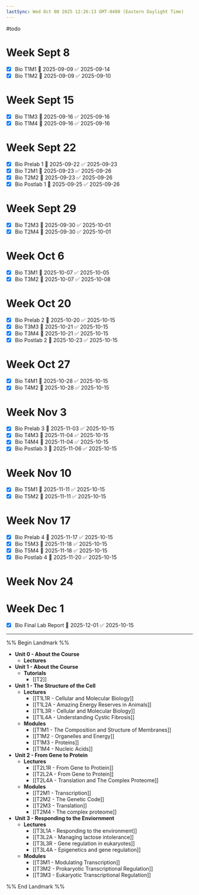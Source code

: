 ```yaml
---
lastSync: Wed Oct 08 2025 12:26:13 GMT-0400 (Eastern Daylight Time)
---
```

#todo
# Week Sept 8
- [x] Bio T1M1 📅 2025-09-09 ✅ 2025-09-14
- [x] Bio T1M2 📅 2025-09-09 ✅ 2025-09-10
# Week Sept 15
- [x] Bio T1M3 📅 2025-09-16 ✅ 2025-09-16
- [x] Bio T1M4 📅 2025-09-16 ✅ 2025-09-16
# Week Sept 22
- [x] Bio Prelab 1 📅 2025-09-22 ✅ 2025-09-23
- [x] Bio T2M1 📅 2025-09-23 ✅ 2025-09-26
- [x] Bio T2M2 📅 2025-09-23 ✅ 2025-09-26
- [x] Bio Postlab 1 📅 2025-09-25 ✅ 2025-09-26
# Week Sept 29
- [x] Bio T2M3 📅 2025-09-30 ✅ 2025-10-01
- [x] Bio T2M4 📅 2025-09-30 ✅ 2025-10-01
# Week Oct 6
- [x] Bio T3M1 📅 2025-10-07 ✅ 2025-10-05
- [x] Bio T3M2 📅 2025-10-07 ✅ 2025-10-08
# Week Oct 20
- [x] Bio Prelab 2 📅 2025-10-20 ✅ 2025-10-15
- [x] Bio T3M3 📅 2025-10-21 ✅ 2025-10-15
- [x] Bio T3M4 📅 2025-10-21 ✅ 2025-10-15
- [x] Bio Postlab 2 📅 2025-10-23 ✅ 2025-10-15
# Week Oct 27
- [x] Bio T4M1 📅 2025-10-28 ✅ 2025-10-15
- [x] Bio T4M2 📅 2025-10-28 ✅ 2025-10-15
# Week Nov 3
- [x] Bio Prelab 3 📅 2025-11-03 ✅ 2025-10-15
- [x] Bio T4M3 📅 2025-11-04 ✅ 2025-10-15
- [x] Bio T4M4 📅 2025-11-04 ✅ 2025-10-15
- [x] Bio Postlab 3 📅 2025-11-06 ✅ 2025-10-15
# Week Nov 10
- [x] Bio T5M1 📅 2025-11-11 ✅ 2025-10-15
- [x] Bio T5M2 📅 2025-11-11 ✅ 2025-10-15
# Week Nov 17
- [x] Bio Prelab 4 📅 2025-11-17 ✅ 2025-10-15
- [x] Bio T5M3 📅 2025-11-18 ✅ 2025-10-15
- [x] Bio T5M4 📅 2025-11-18 ✅ 2025-10-15
- [x] Bio Postlab 4 📅 2025-11-20 ✅ 2025-10-15
# Week Nov 24
# Week Dec 1
- [x] Bio Final Lab Report 📅 2025-12-01 ✅ 2025-10-15
---
%% Begin Landmark %%
- **Unit 0 - About the Course**
	- **Lectures**
- **Unit 1 - About the Course**
	- **Tutorials**
		- [[T2]]
- **Unit 1 - The Structure of the Cell**
	- **Lectures**
		- [[T1L1R - Cellular and Molecular Biology]]
		- [[T1L2A - Amazing Energy Reserves in Animals]]
		- [[T1L3R - Cellular and Molecular Biology]]
		- [[T1L4A - Understanding Cystic Fibrosis]]
	- **Modules**
		- [[T1M1 - The Composition and Structure of Membranes]]
		- [[T1M2 - Organelles and Energy]]
		- [[T1M3 - Proteins]]
		- [[T1M4 - Nucleic Acids]]
- **Unit 2 - From Gene to Protein**
	- **Lectures**
		- [[T2L1R - From Gene to Protiein]]
		- [[T2L2A - From Gene to Protein]]
		- [[T2L4A - Translation and The Complex Proteome]]
	- **Modules**
		- [[T2M1 - Transcription]]
		- [[T2M2 - The Genetic Code]]
		- [[T2M3 - Translation]]
		- [[T2M4 - The complex proteome]]
- **Unit 3 - Responding to the Enviornment**
	- **Lectures**
		- [[T3L1A - Responding to the environment]]
		- [[T3L2A - Managing lactose intolerance]]
		- [[T3L3R - Gene regulation in eukaryotes]]
		- [[T3L4A - Epigenetics and gene regulation]]
	- **Modules**
		- [[T3M1 - Modulating Transcription]]
		- [[T3M2 - Prokaryotic Transcriptional Regulation]]
		- [[T3M3 - Eukaryotic Transcriptional Regulation]]

%% End Landmark %%